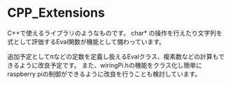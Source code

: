 # CPP_Extensions
C++で使えるライブラリのようなものです。
char* の操作を行えたり文字列を式として評価するEval関数が機能として備わっています。

追加予定としてπなどの定数を定義し扱えるEvalクラス、複素数などの計算もできるように改良予定です。
また、wiringPi.hの機能をクラス化し簡単にraspberry piの制御ができるように改良を行うことも検討しています。
